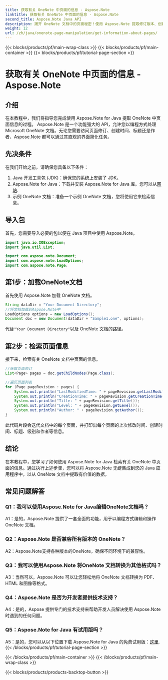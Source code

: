 ```yaml
---
title: 获取有关 OneNote 中页面的信息 - Aspose.Note
linktitle: 获取有关 OneNote 中页面的信息 - Aspose.Note
second_title: Aspose.Note Java API
description: 揭开 OneNote 文档中的页面秘密！使用 Aspose.Note 提取修订版本、创建时间等。包含分步指南和代码！ #OneNote #Java #Aspose
weight: 12
url: /zh/java/onenote-page-manipulation/get-information-about-pages/
---
```


{{< blocks/products/pf/main-wrap-class >}}
{{< blocks/products/pf/main-container >}}
{{< blocks/products/pf/tutorial-page-section >}}

# 获取有关 OneNote 中页面的信息 - Aspose.Note

## 介绍

在本教程中，我们将指导您完成使用 Aspose.Note for Java 提取 OneNote 中页面信息的过程。 Aspose.Note 是一个功能强大的 API，允许您以编程方式处理 Microsoft OneNote 文档。无论您需要访问页面修订、创建时间、标题还是作者，Aspose.Note 都可以通过其直观的界面简化任务。

## 先决条件

在我们开始之前，请确保您具备以下条件：

1. Java 开发工具包 (JDK)：确保您的系统上安装了 JDK。
2.  Aspose.Note for Java：下载并安装 Aspose.Note for Java 库。您可以从[网站](https://purchase.aspose.com/buy).
3. 示例 OneNote 文档：准备一个示例 OneNote 文档，您将使用它来检索信息。

## 导入包

首先，您需要导入必要的包以便在 Java 项目中使用 Aspose.Note。

```java
import java.io.IOException;
import java.util.List;

import com.aspose.note.Document;
import com.aspose.note.LoadOptions;
import com.aspose.note.Page;
```

## 第1步：加载OneNote文档

首先使用 Aspose.Note 加载 OneNote 文档。

```java
String dataDir = "Your Document Directory";
//将文档加载到Aspose.Note中
LoadOptions options = new LoadOptions();
Document doc = new Document(dataDir + "Sample1.one", options);
```

代替`"Your Document Directory"`以及 OneNote 文档的路径。

## 第2步：检索页面信息

接下来，检索有关 OneNote 文档中页面的信息。

```java
//获取页面修订
List<Page> pages = doc.getChildNodes(Page.class);

//遍历页面列表
for (Page pageRevision : pages) {
    System.out.println("LastModifiedTime: " + pageRevision.getLastModifiedTime());
    System.out.println("CreationTime: " + pageRevision.getCreationTime());
    System.out.println("Title: " + pageRevision.getTitle());
    System.out.println("Level: " + pageRevision.getLevel());
    System.out.println("Author: " + pageRevision.getAuthor());
}
```

此代码片段会迭代文档中的每个页面，并打印出每个页面的上次修改时间、创建时间、标题、级别和作者等信息。

## 结论

在本教程中，您学习了如何使用 Aspose.Note for Java 检索有关 OneNote 中页面的信息。通过执行上述步骤，您可以将 Aspose.Note 无缝集成到您的 Java 应用程序中，以从 OneNote 文档中提取有价值的数据。

## 常见问题解答

### Q1：我可以使用Aspose.Note for Java编辑OneNote文档吗？

A1：是的，Aspose.Note 提供了一套全面的功能，用于以编程方式编辑和操作 OneNote 文档。

### Q2：Aspose.Note 是否兼容所有版本的 OneNote？

A2：Aspose.Note支持各种版本的OneNote，确保不同环境下的兼容性。

### Q3：我可以使用Aspose.Note 将OneNote 文档转换为其他格式吗？

A3：当然可以，Aspose.Note 可以让您轻松地将 OneNote 文档转换为 PDF、HTML 和图像等格式。

### Q4：Aspose.Note 是否为开发者提供技术支持？

A4：是的，Aspose 提供专门的技术支持来帮助开发人员解决使用 Aspose.Note 时遇到的任何问题。

### Q5：Aspose.Note for Java 有试用版吗？

 A5：是的，您可以从以下位置下载 Aspose.Note for Java 的免费试用版：[这里](https://releases.aspose.com/).
{{< /blocks/products/pf/tutorial-page-section >}}

{{< /blocks/products/pf/main-container >}}
{{< /blocks/products/pf/main-wrap-class >}}

{{< blocks/products/products-backtop-button >}}
